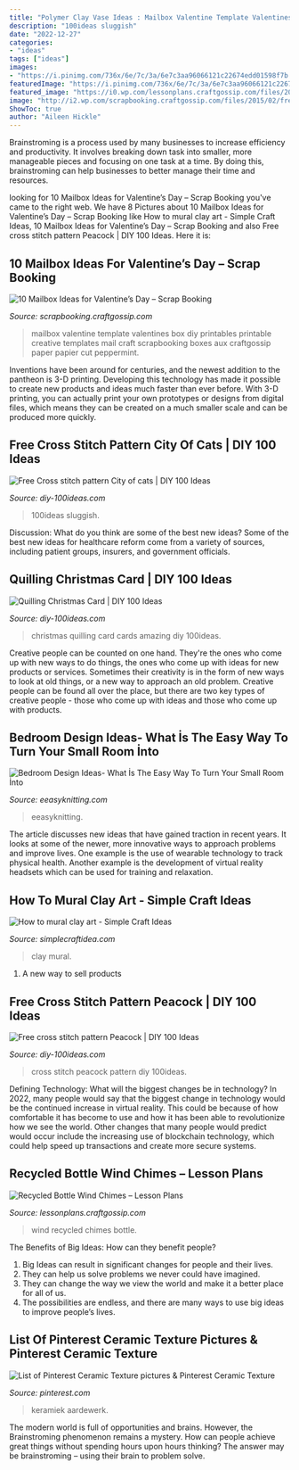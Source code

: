 ```yaml
---
title: "Polymer Clay Vase Ideas : Mailbox Valentine Template Valentines Box Diy Printables Printable Creative Templates Mail Craft Scrapbooking Boxes Aux Craftgossip Paper Papier Cut Peppermint"
description: "100ideas sluggish"
date: "2022-12-27"
categories:
- "ideas"
tags: ["ideas"]
images:
- "https://i.pinimg.com/736x/6e/7c/3a/6e7c3aa96066121c22674edd01598f7b.jpg"
featuredImage: "https://i.pinimg.com/736x/6e/7c/3a/6e7c3aa96066121c22674edd01598f7b.jpg"
featured_image: "https://i0.wp.com/lessonplans.craftgossip.com/files/2015/03/Recycled-Bottle-Wind-Chimes.jpg?fit=373%2C560&amp;ssl=1"
image: "http://i2.wp.com/scrapbooking.craftgossip.com/files/2015/02/free-printable-mailbox-template.jpg?fit=500%2C674"
ShowToc: true
author: "Aileen Hickle"
---
```



Brainstroming is a process used by many businesses to increase efficiency and productivity. It involves breaking down task into smaller, more manageable pieces and focusing on one task at a time. By doing this, brainstroming can help businesses to better manage their time and resources.

	

		
looking for 10 Mailbox Ideas for Valentine’s Day – Scrap Booking you've came to the right web. We have 8 Pictures about 10 Mailbox Ideas for Valentine’s Day – Scrap Booking like How to mural clay art - Simple Craft Ideas, 10 Mailbox Ideas for Valentine’s Day – Scrap Booking and also Free cross stitch pattern Peacock | DIY 100 Ideas. Here it is:
		
    
## 10 Mailbox Ideas For Valentine’s Day – Scrap Booking

<img loading=lazy src="http://i2.wp.com/scrapbooking.craftgossip.com/files/2015/02/free-printable-mailbox-template.jpg?fit=500%2C674" onerror="this.onerror=null;this.src='https://tse4.mm.bing.net/th?id=OIP.9oO8zqWQ7uwSHa8TlpnNtgHaJ-&amp;pid=15.1';" alt="10 Mailbox Ideas for Valentine’s Day – Scrap Booking">

_Source: scrapbooking.craftgossip.com_

>mailbox valentine template valentines box diy printables printable creative templates mail craft scrapbooking boxes aux craftgossip paper papier cut peppermint. 

	

Inventions have been around for centuries, and the newest addition to the pantheon is 3-D printing. Developing this technology has made it possible to create new products and ideas much faster than ever before. With 3-D printing, you can actually print your own prototypes or designs from digital files, which means they can be created on a much smaller scale and can be produced more quickly.

    
## Free Cross Stitch Pattern City Of Cats | DIY 100 Ideas

<img loading=lazy src="https://diy-100ideas.com/wp-content/uploads/2016/03/city-of-cats-cross-stitch-pattern-4.jpg" onerror="this.onerror=null;this.src='https://tse4.mm.bing.net/th?id=OIP.TNMdfFYUz8U1ieSjmIE_twHaPs&amp;pid=15.1';" alt="Free Cross stitch pattern City of cats | DIY 100 Ideas">

_Source: diy-100ideas.com_

>100ideas sluggish. 

	

Discussion: What do you think are some of the best new ideas?
Some of the best new ideas for healthcare reform come from a variety of sources, including patient groups, insurers, and government officials.

    
## Quilling Christmas Card | DIY 100 Ideas

<img loading=lazy src="http://i1.wp.com/diy-100ideas.com/wp-content/uploads/2014/12/Quilling-Christmas-Card-11.jpg" onerror="this.onerror=null;this.src='https://tse1.mm.bing.net/th?id=OIP.15s4xA50WCBClGBr4FulPQHaJ3&amp;pid=15.1';" alt="Quilling Christmas Card | DIY 100 Ideas">

_Source: diy-100ideas.com_

>christmas quilling card cards amazing diy 100ideas. 

	

Creative people can be counted on one hand. They're the ones who come up with new ways to do things, the ones who come up with ideas for new products or services. Sometimes their creativity is in the form of new ways to look at old things, or a new way to approach an old problem. Creative people can be found all over the place, but there are two key types of creative people - those who come up with ideas and those who come up with products.

    
## Bedroom Design Ideas- What İs The Easy Way To Turn Your Small Room İnto

<img loading=lazy src="https://www.eeasyknitting.com/wp-content/uploads/2019/03/calvado_com_51620637_554511708375833_8190846661834271138_n.jpg" onerror="this.onerror=null;this.src='https://tse2.mm.bing.net/th?id=OIP.A_F0mpIZWeA76ap_BsOA7AHaLJ&amp;pid=15.1';" alt="Bedroom Design Ideas- What İs The Easy Way To Turn Your Small Room İnto">

_Source: eeasyknitting.com_

>eeasyknitting. 

	

The article discusses new ideas that have gained traction in recent years. It looks at some of the newer, more innovative ways to approach problems and improve lives. One example is the use of wearable technology to track physical health. Another example is the development of virtual reality headsets which can be used for training and relaxation.

    
## How To Mural Clay Art - Simple Craft Ideas

<img loading=lazy src="https://simplecraftidea.com/wp-content/uploads/2017/10/7.jpg" onerror="this.onerror=null;this.src='https://tse2.mm.bing.net/th?id=OIP.CUP5vzoaLTFYzKH4LvPRAQHaJ4&amp;pid=15.1';" alt="How to mural clay art - Simple Craft Ideas">

_Source: simplecraftidea.com_

>clay mural. 

	

1. A new way to sell products

    
## Free Cross Stitch Pattern Peacock | DIY 100 Ideas

<img loading=lazy src="http://i0.wp.com/diy-100ideas.com/wp-content/uploads/2015/12/free-cross-stitch-pattern-peacock-4.jpg?resize=600%2C1340" onerror="this.onerror=null;this.src='https://tse2.mm.bing.net/th?id=OIP.7413gg0DTIUo0HC6vY-T0AHaQi&amp;pid=15.1';" alt="Free cross stitch pattern Peacock | DIY 100 Ideas">

_Source: diy-100ideas.com_

>cross stitch peacock pattern diy 100ideas. 

	

Defining Technology: What will the biggest changes be in technology?
In 2022, many people would say that the biggest change in technology would be the continued increase in virtual reality. This could be because of how comfortable it has become to use and how it has been able to revolutionize how we see the world. Other changes that many people would predict would occur include the increasing use of blockchain technology, which could help speed up transactions and create more secure systems.

    
## Recycled Bottle Wind Chimes – Lesson Plans

<img loading=lazy src="https://i0.wp.com/lessonplans.craftgossip.com/files/2015/03/Recycled-Bottle-Wind-Chimes.jpg?fit=373%2C560&amp;ssl=1" onerror="this.onerror=null;this.src='https://tse3.mm.bing.net/th?id=OIP.izJPbgEsx4Dx1EveAI7I9AAAAA&amp;pid=15.1';" alt="Recycled Bottle Wind Chimes – Lesson Plans">

_Source: lessonplans.craftgossip.com_

>wind recycled chimes bottle. 

	

The Benefits of Big Ideas: How can they benefit people?
1. Big Ideas can result in significant changes for people and their lives.
2. They can help us solve problems we never could have imagined.
3. They can change the way we view the world and make it a better place for all of us.
4. The possibilities are endless, and there are many ways to use big ideas to improve people’s lives.

    
## List Of Pinterest Ceramic Texture Pictures &amp; Pinterest Ceramic Texture

<img loading=lazy src="https://i.pinimg.com/736x/6e/7c/3a/6e7c3aa96066121c22674edd01598f7b.jpg" onerror="this.onerror=null;this.src='https://tse1.mm.bing.net/th?id=OIP.n7dFISF5CXaQm6Toh_hnFgHaJ4&amp;pid=15.1';" alt="List of Pinterest Ceramic Texture pictures &amp; Pinterest Ceramic Texture">

_Source: pinterest.com_

>keramiek aardewerk. 

	

The modern world is full of opportunities and brains. However, the Brainstroming phenomenon remains a mystery. How can people achieve great things without spending hours upon hours thinking? The answer may be brainstroming – using their brain to problem solve.

